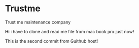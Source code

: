 # Trustme
Trust me maintenance company 

Hi i have to clone and read me file from mac book pro just now!

This is the second commit from Guithub host!
